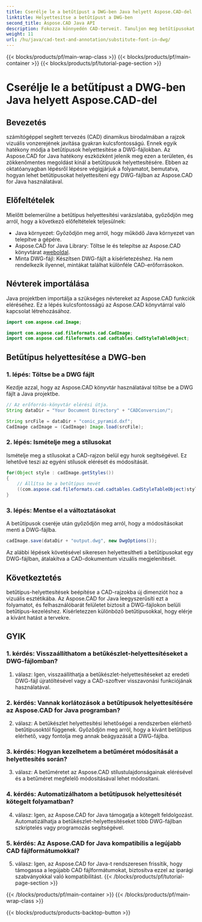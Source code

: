 ```yaml
---
title: Cserélje le a betűtípust a DWG-ben Java helyett Aspose.CAD-del
linktitle: Helyettesítse a betűtípust a DWG-ben
second_title: Aspose.CAD Java API
description: Fokozza könnyedén CAD-terveit. Tanuljon meg betűtípusokat helyettesíteni a DWG-fájlokban az Aspose.CAD for Java használatával. Lépésről lépésre útmutató a vizuális tökéletességért.
weight: 11
url: /hu/java/cad-text-and-annotation/substitute-font-in-dwg/
---
```


{{< blocks/products/pf/main-wrap-class >}}
{{< blocks/products/pf/main-container >}}
{{< blocks/products/pf/tutorial-page-section >}}

# Cserélje le a betűtípust a DWG-ben Java helyett Aspose.CAD-del

## Bevezetés

számítógéppel segített tervezés (CAD) dinamikus birodalmában a rajzok vizuális vonzerejének javítása gyakran kulcsfontosságú. Ennek egyik hatékony módja a betűtípusok helyettesítése a DWG-fájlokban. Az Aspose.CAD for Java hatékony eszközként jelenik meg ezen a területen, és zökkenőmentes megoldást kínál a betűtípusok helyettesítésére. Ebben az oktatóanyagban lépésről lépésre végigjárjuk a folyamatot, bemutatva, hogyan lehet betűtípusokat helyettesíteni egy DWG-fájlban az Aspose.CAD for Java használatával.

## Előfeltételek

Mielőtt belemerülne a betűtípus helyettesítési varázslatába, győződjön meg arról, hogy a következő előfeltételek teljesülnek:

- Java környezet: Győződjön meg arról, hogy működő Java környezet van telepítve a gépére.
-  Aspose.CAD for Java Library: Töltse le és telepítse az Aspose.CAD könyvtárat a[weboldal](https://releases.aspose.com/cad/java/).
- Minta DWG-fájl: Készítsen DWG-fájlt a kísérletezéshez. Ha nem rendelkezik ilyennel, mintákat találhat különféle CAD-erőforrásokon.

## Névterek importálása

Java projektben importálja a szükséges névtereket az Aspose.CAD funkciók eléréséhez. Ez a lépés kulcsfontosságú az Aspose.CAD könyvtárral való kapcsolat létrehozásához.

```java
import com.aspose.cad.Image;

import com.aspose.cad.fileformats.cad.CadImage;
import com.aspose.cad.fileformats.cad.cadtables.CadStyleTableObject;
```

## Betűtípus helyettesítése a DWG-ben

### 1. lépés: Töltse be a DWG fájlt

Kezdje azzal, hogy az Aspose.CAD könyvtár használatával töltse be a DWG fájlt a Java projektbe.

```java
// Az erőforrás-könyvtár elérési útja.
String dataDir = "Your Document Directory" + "CADConversion/";

String srcFile = dataDir + "conic_pyramid.dxf";
CadImage cadImage = (CadImage) Image.load(srcFile);
```

### 2. lépés: Ismételje meg a stílusokat

Ismételje meg a stílusokat a CAD-rajzon belül egy hurok segítségével. Ez lehetővé teszi az egyéni stílusok elérését és módosítását.

```java
for(Object style : cadImage.getStyles())
{
    // Állítsa be a betűtípus nevét
    ((com.aspose.cad.fileformats.cad.cadtables.CadStyleTableObject)style).setPrimaryFontName("Arial");
}
```

### 3. lépés: Mentse el a változtatásokat

A betűtípusok cseréje után győződjön meg arról, hogy a módosításokat menti a DWG-fájlba.

```java
cadImage.save(dataDir + "output.dwg", new DwgOptions());
```

Az alábbi lépések követésével sikeresen helyettesítheti a betűtípusokat egy DWG-fájlban, átalakítva a CAD-dokumentum vizuális megjelenítését.

## Következtetés

betűtípus-helyettesítések beépítése a CAD-rajzokba új dimenziót hoz a vizuális esztétikába. Az Aspose.CAD for Java leegyszerűsíti ezt a folyamatot, és felhasználóbarát felületet biztosít a DWG-fájlokon belüli betűtípus-kezeléshez. Kísérletezzen különböző betűtípusokkal, hogy elérje a kívánt hatást a tervekre.

## GYIK

### 1. kérdés: Visszaállíthatom a betűkészlet-helyettesítéseket a DWG-fájlomban?

1. válasz: Igen, visszaállíthatja a betűkészlet-helyettesítéseket az eredeti DWG-fájl újratöltésével vagy a CAD-szoftver visszavonási funkciójának használatával.

### 2. kérdés: Vannak korlátozások a betűtípusok helyettesítésére az Aspose.CAD for Java programban?

2. válasz: A betűkészlet helyettesítési lehetőségei a rendszerben elérhető betűtípusoktól függenek. Győződjön meg arról, hogy a kívánt betűtípus elérhető, vagy fontolja meg annak beágyazását a DWG-fájlba.

### 3. kérdés: Hogyan kezelhetem a betűméret módosítását a helyettesítés során?

3. válasz: A betűméretet az Aspose.CAD stílustulajdonságainak elérésével és a betűméret megfelelő módosításával lehet módosítani.

### 4. kérdés: Automatizálhatom a betűtípusok helyettesítését kötegelt folyamatban?

4. válasz: Igen, az Aspose.CAD for Java támogatja a kötegelt feldolgozást. Automatizálhatja a betűkészlet-helyettesítéseket több DWG-fájlban szkriptelés vagy programozás segítségével.

### 5. kérdés: Az Aspose.CAD for Java kompatibilis a legújabb CAD fájlformátumokkal?

5. válasz: Igen, az Aspose.CAD for Java-t rendszeresen frissítik, hogy támogassa a legújabb CAD fájlformátumokat, biztosítva ezzel az iparági szabványokkal való kompatibilitást.
{{< /blocks/products/pf/tutorial-page-section >}}

{{< /blocks/products/pf/main-container >}}
{{< /blocks/products/pf/main-wrap-class >}}

{{< blocks/products/products-backtop-button >}}
